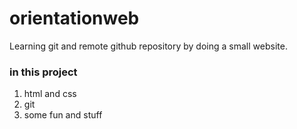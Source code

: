 # orientationweb
Learning git and remote github repository by doing a small website.

### in this project
1. html and css
2. git
1. some fun and stuff
